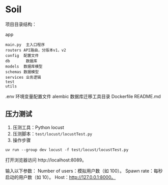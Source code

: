 # Soil



项目目录结构：

app

    main.py  主入口程序
    routers API路由，分版本v1，v2
    config  配置文件
    db       数据库
    models  数据库模型
    schemas 数据模型
    services 业务逻辑
    test
    utils
.env    环境变量配置文件
alembic 数据库迁移工具目录
Dockerfile
README.md


## 压力测试

1. 压测工具：Python locust
2. 压测脚本：`test/locust/locustTest.py`
3. 操作步骤

`uv run --group dev locust -f test/locust/locustTest.py`

打开浏览器访问 http://localhost:8089。

输入以下参数：
    Number of users：模拟用户数（如 100）。
    Spawn rate：每秒启动的用户数（如 10）。
    Host：http://127.0.0.1:8000。

